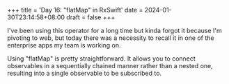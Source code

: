 +++
title = 'Day 16: "flatMap" in RxSwift'
date = 2024-01-30T23:14:58+08:00
draft = false
+++

I've been using this operator for a long time but kinda forgot it because I'm pivoting to web, but today there was a necessity to recall it in one of the enterprise apps my team is working on.

Using "flatMap" is pretty straightforward. It allows you to connect observables in a sequentially chained manner rather than a nested one, resulting into a single observable to be subscribed to.
